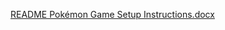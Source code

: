 [README Pokémon Game Setup Instructions.docx](https://github.com/user-attachments/files/16919753/README.Pokemon.Game.Setup.Instructions.docx)
